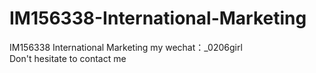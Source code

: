 # IM156338-International-Marketing
IM156338 International Marketing my wechat：_0206girl Don't hesitate to contact me

